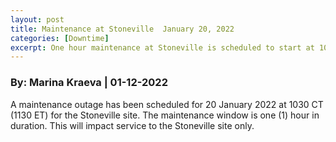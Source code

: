 ```yaml
---
layout: post
title: Maintenance at Stoneville  January 20, 2022
categories: [Downtime]
excerpt: One hour maintenance at Stoneville is scheduled to start at 10:30AM CST on Thursday, January 20.
---
```

### By: Marina Kraeva  |  01-12-2022 

A maintenance outage has been scheduled for 20 January 2022 at 1030 CT (1130 ET) for the Stoneville site. 
The maintenance window is one (1) hour in duration. This will impact service to the Stoneville site only.
